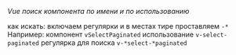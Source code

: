 *Vue поиск компонента по имени и по использованию*

как искать: включаем регулярки и в местах тире проставляем `-*`
Например:
компонент `vSelectPaginated` 
использование `v-select-paginated`
регулярка для поиска `v-*select-*paginated`